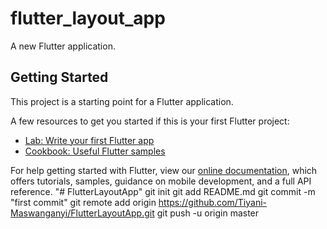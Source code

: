 # flutter_layout_app

A new Flutter application.

## Getting Started

This project is a starting point for a Flutter application.

A few resources to get you started if this is your first Flutter project:

- [Lab: Write your first Flutter app](https://flutter.dev/docs/get-started/codelab)
- [Cookbook: Useful Flutter samples](https://flutter.dev/docs/cookbook)

For help getting started with Flutter, view our
[online documentation](https://flutter.dev/docs), which offers tutorials,
samples, guidance on mobile development, and a full API reference.
"# FlutterLayoutApp"  git init git add README.md git commit -m "first commit" git remote add origin https://github.com/Tiyani-Maswanganyi/FlutterLayoutApp.git git push -u origin master
